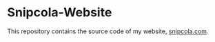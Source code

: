 # Snipcola-Website

This repository contains the source code of my website, [snipcola.com](https://snipcola.com).
